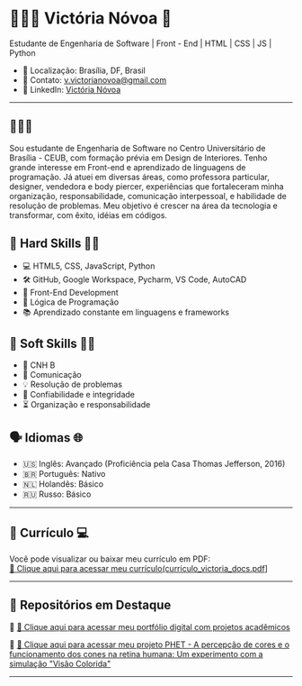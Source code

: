 # 👩🏻‍💻 Victória Nóvoa 🥀

Estudante de Engenharia de Software | Front - End | HTML | CSS | JS | Python

- 📍 Localização: Brasília, DF, Brasil  
- 📧 Contato: v.victorianovoa@gmail.com 
- 🔗 LinkedIn: [Victória Nóvoa](https://www.linkedin.com/in/victória-nóvoa/) 

---
## 🤩🤩🤩 

Sou estudante de Engenharia de Software no Centro Universitário de Brasília - CEUB, com formação prévia em Design de Interiores. Tenho grande interesse em Front-end e aprendizado de linguagens de programação. Já atuei em diversas áreas, como professora particular, designer, vendedora e body piercer, experiências que fortaleceram minha organização, responsabilidade, comunicação interpessoal, e habilidade de resolução de problemas. Meu objetivo é crescer na área da tecnologia e transformar, com êxito,  idéias em códigos. 



## 🌟 Hard Skills 💅🏻

- 💻 HTML5, CSS, JavaScript, Python  
- 🛠️ GitHub, Google Workspace, Pycharm, VS Code, AutoCAD
- 🎨 Front-End Development 
- 🧠 Lógica de Programação  
- 📚 Aprendizado constante em linguagens e frameworks

## 🌟 Soft Skills 💅🏻

- 🚗 CNH B
- 💬 Comunicação  
- 💡 Resolução de problemas
- 🤍 Confiabilidade e integridade
- ⏳ Organização e responsabilidade 


## 🗣️ Idiomas 🌐

- 🇺🇸 Inglês: Avançado (Proficiência pela Casa Thomas Jefferson, 2016)
- 🇧🇷 Português: Nativo
- 🇳🇱 Holandês: Básico
- 🇷🇺 Russo: Básico

---

## 📄 Currículo 💻


Você pode visualizar ou baixar meu currículo em PDF:  
[📎 Clique aqui para acessar meu currículo(curriculo_victoria_docs.pdf](https://github.com/user-attachments/files/19763054/curriculo_victoria_docs.pdf)]


---

## 📌 Repositórios em Destaque

🔹 [📎 Clique aqui para acessar meu portfólio digital com projetos acadêmicos](https://github.com/user-attachments/files/19763190/portfolio_victoria_novoa.pdf) 

🔹 [📎 Clique aqui para acessar meu projeto PHET - A percepção de cores e o funcionamento dos cones na retina humana: Um experimento com a simulação "Visão Colorida" ](https://github.com/user-attachments/files/19763260/PHET_projeto.pdf)


---




